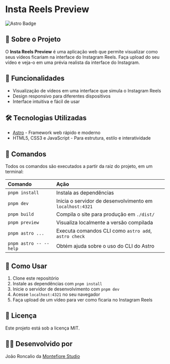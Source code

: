 # Insta Reels Preview

![Astro Badge](https://img.shields.io/badge/Astro-5.6.1-blueviolet)

## 📱 Sobre o Projeto

O **Insta Reels Preview** é uma aplicação web que permite visualizar como seus vídeos ficariam na interface do Instagram Reels. Faça upload do seu vídeo e veja-o em uma prévia realista da interface do Instagram.

## 🚀 Funcionalidades

- Visualização de vídeos em uma interface que simula o Instagram Reels
- Design responsivo para diferentes dispositivos
- Interface intuitiva e fácil de usar

## 🛠️ Tecnologias Utilizadas

- [Astro](https://astro.build/) - Framework web rápido e moderno
- HTML5, CSS3 e JavaScript - Para estrutura, estilo e interatividade

## 🧞 Comandos

Todos os comandos são executados a partir da raiz do projeto, em um terminal:

| Comando                | Ação                                                     |
| :--------------------- | :------------------------------------------------------- |
| `pnpm install`         | Instala as dependências                                  |
| `pnpm dev`             | Inicia o servidor de desenvolvimento em `localhost:4321` |
| `pnpm build`           | Compila o site para produção em `./dist/`                |
| `pnpm preview`         | Visualiza localmente a versão compilada                  |
| `pnpm astro ...`       | Executa comandos CLI como `astro add`, `astro check`     |
| `pnpm astro -- --help` | Obtém ajuda sobre o uso do CLI do Astro                  |

## 🔧 Como Usar

1. Clone este repositório
2. Instale as dependências com `pnpm install`
3. Inicie o servidor de desenvolvimento com `pnpm dev`
4. Acesse `localhost:4321` no seu navegador
5. Faça upload de um vídeo para ver como ficaria no Instagram Reels

## 📝 Licença

Este projeto está sob a licença MIT.

## 👨‍💻 Desenvolvido por

João Roncalio da [Montefiore Studio](https://montefiorestudio.com)
